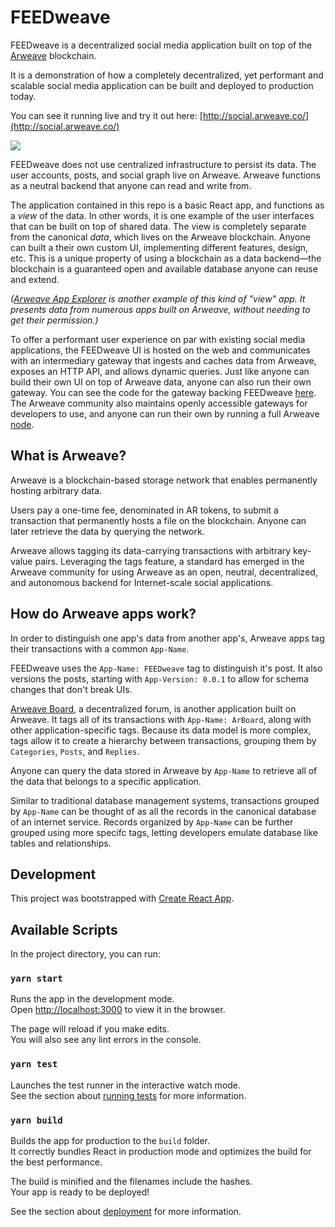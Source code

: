 # FEEDweave

FEEDweave is a decentralized social media application built on top of the [Arweave](https://www.arweave.org/) blockchain.

It is a demonstration of how a completely decentralized, yet performant and scalable social media application can be built and deployed to production today.

You can see it running live and try it out here: [http://social.arweave.co/](http://social.arweave.co/)

![](https://i.imgur.com/VJVrm64.png)

FEEDweave does not use centralized infrastructure to persist its data. The user accounts, posts, and social graph live on Arweave. Arweave functions as a neutral backend that anyone can read and write from.

The application contained in this repo is a basic React app, and functions as a _view_ of the data. In other words, it is one example of the user interfaces that can be built on top of shared data. The view is completely separate from the canonical _data_, which lives on the Arweave blockchain. Anyone can built a their own custom UI, implementing different features, design, etc. This is a unique property of using a blockchain as a data backend—the blockchain is a guaranteed open and available database anyone can reuse and extend.

_([Arweave App Explorer](http://explorer.arweave.co/)
is another example of this kind of "view" app.
It presents data from numerous apps built on Arweave, without needing to get their permission.)_

To offer a performant user experience on par with existing social media applications, the FEEDweave UI is hosted on the web and communicates with an intermediary gateway that ingests and caches data from Arweave, exposes an HTTP API, and allows dynamic queries. Just like anyone can build their own UI on top of Arweave data, anyone can also run their own gateway. You can see the code for the gateway backing FEEDweave [here](https://github.com/denisnazarov/arweave-gateway). The Arweave community also maintains openly accessible gateways for developers to use, and anyone can run their own by running a full Arweave [node](https://github.com/ArweaveTeam/arweave).

## What is Arweave?

Arweave is a blockchain-based storage network that enables permanently hosting arbitrary data.

Users pay a one-time fee, denominated in AR tokens, to submit a transaction that permanently hosts a file on the blockchain. Anyone can later retrieve the data by querying the network.

Arweave allows tagging its data-carrying transactions with arbitrary key-value pairs. Leveraging the tags feature, a standard has emerged in the Arweave community for using Arweave as an open, neutral, decentralized, and autonomous backend for Internet-scale social applications.

## How do Arweave apps work?

In order to distinguish one app's data from another app's, Arweave apps tag their transactions with a common `App-Name`.

FEEDweave uses the `App-Name: FEEDweave` tag to distinguish it's post. It also versions the posts, starting with `App-Version: 0.0.1` to allow for schema changes that don't break UIs.

[Arweave Board](https://bkxqaor2dlei.arweave.net/pvmiu4SZKQGWAYjrLWzE_mI70u1-v8zIzQ8WaxIYURk), a decentralized forum, is another application built on Arweave. It tags all of its transactions with `App-Name: ArBoard`, along with other application-specific tags. Because its data model is more complex, tags allow it to create a hierarchy between transactions, grouping them by `Categories`, `Posts`, and `Replies`.

Anyone can query the data stored in Arweave by `App-Name` to retrieve all of the data that belongs to a specific application.

Similar to traditional database management systems, transactions grouped by `App-Name` can be thought of as all the records in the canonical database of an internet service. Records organized by `App-Name` can be further grouped using more specifc tags, letting developers emulate database like tables and relationships.

## Development

This project was bootstrapped with [Create React App](https://github.com/facebook/create-react-app).

## Available Scripts

In the project directory, you can run:

### `yarn start`

Runs the app in the development mode.<br />
Open [http://localhost:3000](http://localhost:3000) to view it in the browser.

The page will reload if you make edits.<br />
You will also see any lint errors in the console.

### `yarn test`

Launches the test runner in the interactive watch mode.<br />
See the section about [running tests](https://facebook.github.io/create-react-app/docs/running-tests) for more information.

### `yarn build`

Builds the app for production to the `build` folder.<br />
It correctly bundles React in production mode and optimizes the build for the best performance.

The build is minified and the filenames include the hashes.<br />
Your app is ready to be deployed!

See the section about [deployment](https://facebook.github.io/create-react-app/docs/deployment) for more information.
